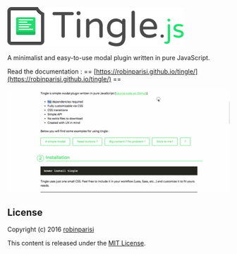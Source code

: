 
![Logo Tingle](logo.png)

A minimalist and easy-to-use modal plugin written in pure JavaScript.

Read the documentation : == [https://robinparisi.github.io/tingle/](https://robinparisi.github.io/tingle/) ==

![Demo Page screenshot](tingle.gif)

## License

Copyright (c) 2016 [robinparisi](https://github.com/robinparisi)

This content is released under the [MIT License](http://opensource.org/licenses/MIT).

